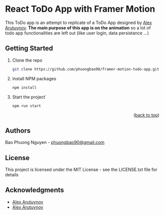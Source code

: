 # React ToDo App with Framer Motion

This ToDo app is an attempt to replicate of a ToDo App designed by [Alex Arutuynov](https://dribbble.com/shots/14100356-ToDo-App-UI).
**The main purpose of this app is on the animation** so a lot of todo app functionalities are left out (like user login, data persistance ...)

## Getting Started

1. Clone the repo
   ```sh
   git clone https://github.com/phuongbao90/framer-motion-todo-app.git
   ```
2. Install NPM packages
   ```sh
   npm install
   ```
3. Start the project`
   ```sh
   npm run start
   ```

<p align="right">(<a href="#top">back to top</a>)</p>

## Authors

Bao Phuong Nguyen - <phuongbao90@gmail.com>

## License

This project is licensed under the MIT License - see the LICENSE.txt file for details

## Acknowledgments

- [Alex Arutuynov](https://dribbble.com/shots/14100356-ToDo-App-UI)
- [Alex Arutuynov](https://dribbble.com/shots/14153121-ToDo-App-Dark-Theme)
